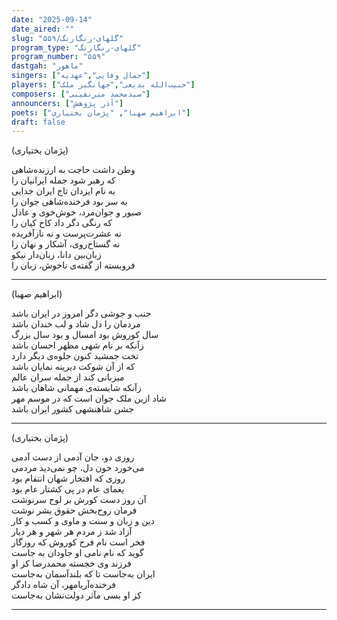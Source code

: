 ```yaml
---
date: "2025-09-14"
date_aired: ""
slug: "گلهای-رنگارنگ/۵۵۹"
program_type: "گلهای-رنگارنگ"
program_number: "۵۵۹"
dastgah: "ماهور"
singers: ["جمال وفایی","عهدیه"]
players: ["حبیب‌الله بدیعی","جهانگیر ملک"]
composers: ["سیدمحمد میرنقیبی"]
announcers: ["آذر پژوهش"]
poets: ["ابراهیم صهبا", "پژمان بختیاری"]
draft: false
---
```


(پژمان بختیاری)

وطن داشت حاجت به ارزنده‌شاهی  
که رهبر شود جمله ایرانیان را  
به نام ایزدان تاج ایران خدایی  
به سر بود فرخنده‌شاهی جوان را  
صبور و جوان‌مرد، خوش‌خوی و عادل  
که رنگی دگر داد کاخ کیان را  
نه عشرت‌پرست و نه نازآفریده  
نه گستاخ‌روی، آشکار و نهان را  
زبان‌بین دانا، زبان‌دار نیکو  
فروبسته از گفته‌ی ناخوش، زبان را

---

(ابراهیم صهبا)

جنب و جوشی دگر امروز در ایران باشد  
مردمان را دل شاد و لب خندان باشد  
سال کوروش بود امسال و بود سال بزرگ  
زآنکه بر نام شهی مظهر احسان باشد  
تخت جمشید کنون جلوه‌ی دیگر دارد  
که از آن شوکت دیرینه نمایان باشد  
میزبانی کند از جمله سران عالم  
زآنکه شایسته‌ی مهمانی شاهان باشد  
شاد ازین ملک جوان است که در موسم مهر  
جشن شاهنشهی کشور ایران باشد  

---

(پژمان بختیاری)

روزی دو، جان آدمی از دست آدمی  
می‌خورد خون دل، چو نمی‌دید مردمی  
روزی که افتخار شهان انتقام بود  
یغمای عام در پی کشتار عام بود  
آن روز دست کورش بر لوح سرنوشت  
فرمان روح‌بخش حقوق بشر نوشت  
دین و زبان و سنت و ماوی و کسب و کار  
آزاد شد ز مردم هر شهر و هر دیار  
فخر است نام فرخ کوروش که روزگار  
گوید که نام نامی او جاودان به جاست  
فرزند وی خجسته محمدرضا کز او  
ایران به‌جاست تا که بلند‌آسمان به‌جاست  
فرخنده‌آریامهر، آن شاه دادگر  
کز او بسی مآثر دولت‌نشان به‌جاست

---